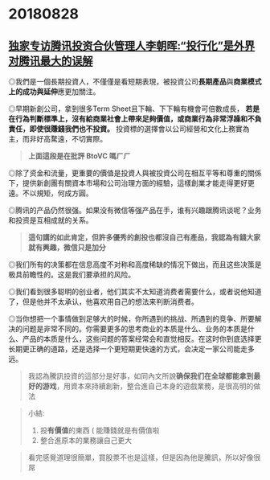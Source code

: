 # 20180828

## [独家专访腾讯投资合伙管理人李朝晖:“投行化”是外界对腾讯最大的误解](https://3g.k.sohu.com/t/n297711467?showType=)

◎我們是一個長期投資人，不僅僅是看短期表現，被投資公司**長期產品**與**商業模式上的成功與延伸**應更加關注。

◎早期新創公司，拿到很多Term Sheet且下輪、下下輪有機會可倍數成長， **若是在行為判斷標準上，沒有給商業社會上帶來足夠價值，或商業行為非常浮躁和不負責任，即使很賺錢我們也不投資。** 投資標的選擇會以公司經營和文化上務實為主，而非好高騖遠，不切實際。

>**上面這段是在批評 BtoVC 嗎ㄏㄏ**

◎除了资金和流量，更重要的價值是投資人與被投資公司在相互平等和尊重的關係下，提供新創團有關資本市場和公司治理方面的經驗，這樣創業才能走得更好更遠。不以規矩，何成方圓。

◎腾讯的产品仍然很强。如果没有微信等强产品在手，谁有兴趣跟腾讯谈呢？业务和投资是互相成就的关系。

>**這句講的如此肯定，但許多優秀的創投也都沒自己有產品，我認為有錢大家就有興趣，微信只是加分**

◎我们所有的决策都在信息高度不对称和高度稀缺的情况下做出，而且这些决策是极具前瞻性的。这是我们要承担的风险。

◎我们看到很多聪明的创业者，他们其实不太知道消费者需要什么，或者说他知道了，但是他并不太承认，他喜欢用自己的想法来判断消费者。

◎当你想把一个事情做到足够大的时候，你所遇到的挑战、所遇到的竞争、所要解决的问题是非常不同的。你需要更多的思考商业的本质是什么、业务的本质是什么、产品的本质是什么，这些问题的答案经常会和直觉相反。在这时你到底选择更长期更正确的道路，还是选择一个更短期更快速的方式，会决定一家公司能走多远。

>我認為騰訊投資的這部分是好事，如同內文所說**确保我们在全球都能拿到最好的游戏**，用資本來持續創新，整合進自己本身的遊戲業務，是很高明的做法

>小結:
>1. 投**有價值**的東西 ( 能賺錢就是有價值啦
>2. 整合進原本的業務讓自己更大

>看完感覺道理很簡單，買股票不也是這樣，但是因為他是騰訊，所以好像很屌